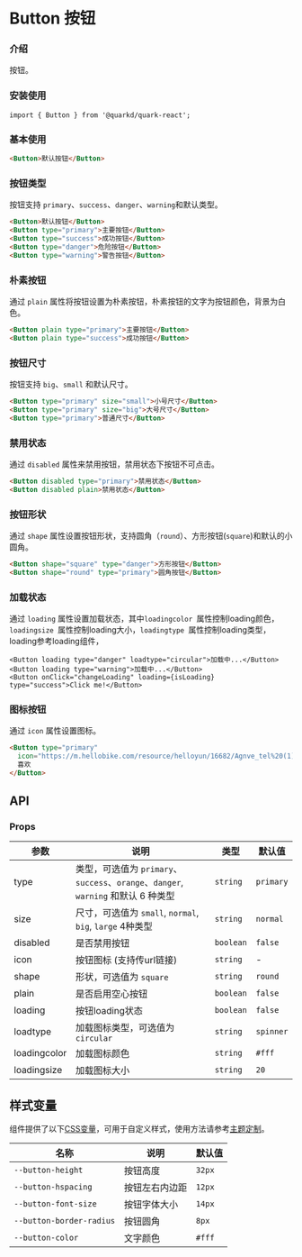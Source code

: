 # Button 按钮

### 介绍

按钮。

### 安装使用

```tsx
import { Button } from '@quarkd/quark-react';
```

### 基本使用

```html
<Button>默认按钮</Button>
```

### 按钮类型

按钮支持 `primary`、`success`、`danger`、`warning`和默认类型。

```html
<Button>默认按钮</Button>
<Button type="primary">主要按钮</Button>
<Button type="success">成功按钮</Button>
<Button type="danger">危险按钮</Button>
<Button type="warning">警告按钮</Button>
```

### 朴素按钮

通过 `plain` 属性将按钮设置为朴素按钮，朴素按钮的文字为按钮颜色，背景为白色。

```html
<Button plain type="primary">主要按钮</Button>
<Button plain type="success">成功按钮</Button>
```

### 按钮尺寸

按钮支持 `big`、`small` 和默认尺寸。

```html
<Button type="primary" size="small">小号尺寸</Button>
<Button type="primary" size="big">大号尺寸</Button>
<Button type="primary">普通尺寸</Button>
```

### 禁用状态

通过 `disabled` 属性来禁用按钮，禁用状态下按钮不可点击。

```html
<Button disabled type="primary">禁用状态</Button>
<Button disabled plain>禁用状态</Button>
```

### 按钮形状

通过 `shape` 属性设置按钮形状，支持圆角（`round`）、方形按钮(`square`)和默认的小圆角。

```html
<Button shape="square" type="danger">方形按钮</Button>
<Button shape="round" type="primary">圆角按钮</Button>
```

### 加载状态

通过 `loading` 属性设置加载状态，其中`loadingcolor `属性控制loading颜色，`loadingsize `属性控制loading大小，`loadingtype `属性控制loading类型，loading参考loading组件，

```tsx
<Button loading type="danger" loadtype="circular">加载中...</Button>
<Button loading type="warning">加载中...</Button>
<Button onClick="changeLoading" loading={isLoading} type="success">Click me!</Button>
```

### 图标按钮

通过 `icon` 属性设置图标。

```html
<Button type="primary"
  icon="https://m.hellobike.com/resource/helloyun/16682/Agnve_tel%20(1).png">
  喜欢
</Button>
```

## API

### Props

| 参数         | 说明                             | 类型   | 默认值           |
|--------------|----------------------------------|--------|------------------|
| type         | 类型，可选值为 `primary`、`success`、`orange`、`danger`, `warning` 和默认 6 种类型| `string` |`primary`         |
| size |  尺寸，可选值为 `small`, `normal`, `big`, `large` 4种类型 | `string` | `normal` |
| disabled          | 	是否禁用按钮                       | `boolean` | `false`              |
| icon          | 按钮图标 (支持传url链接)                        | `string` | -     |
| shape          | 形状，可选值为 `square`                  | `string` | `round`               |
| plain         | 是否启用空心按钮 | `boolean` | `false ` |
| loading          | 按钮loading状态                        | `boolean` | `false`               |
| loadtype |  加载图标类型，可选值为 `circular` | `string` | `spinner` |
| loadingcolor |  加载图标颜色 | `string` | `#fff` |
| loadingsize |  加载图标大小 | `string` | `20` |


## 样式变量

组件提供了以下[CSS变量](https://developer.mozilla.org/zh-CN/docs/Web/CSS/Using_CSS_custom_properties)，可用于自定义样式，使用方法请参考[主题定制](#/zh-CN/guide/theme)。

| 名称                     | 说明                                  | 默认值          | 
| ------------------------ | ----------------------------------- | --------------- |
| `--button-height`       | 按钮高度                       |    `32px` |    
| `--button-hspacing`       | 按钮左右内边距                       |    `12px`|    
| `--button-font-size`    | 按钮字体大小                          |       `14px`| 
| `--button-border-radius`        | 按钮圆角                          | `8px`      | 
| `--button-color` | 文字颜色                        | `#fff`  |

